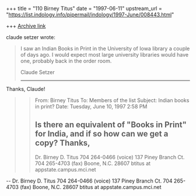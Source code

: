 +++
title = "110 Birney Titus"
date = "1997-06-11"
upstream_url = "https://list.indology.info/pipermail/indology/1997-June/008443.html"

+++
[Archive link](https://list.indology.info/pipermail/indology/1997-June/008443.html)

claude setzer wrote:
> 
> I saw an Indian Books in Print in the University of Iowa library a couple
> of days ago. I would expect most large university libraries would have one,
> probably back in the order room.
> 
> Claude Setzer
> 
> ----------
Thanks, Claude!

> > From: Birney Titus <btitus at appstate.campus.mci.net>
> > To: Members of the list <indology at liverpool.ac.uk>
> > Subject: Indian books in print?
> > Date: Tuesday, June 10, 1997 2:58 PM
> >
> > Is there an equivalent of "Books in Print" for India, and if so how can
> > we get a copy?
> > Thanks,
> > --
> > Dr. Birney D. Titus           704 264-0466 (voice)
> > 137 Piney Branch Ct.          704 265-4703 (fax)
> > Boone, N.C. 28607             btitus at appstate.campus.mci.net
> >
> >

-- 
Dr. Birney D. Titus		704 264-0466 (voice)
137 Piney Branch Ct.		704 265-4703 (fax)
Boone, N.C. 28607		btitus at appstate.campus.mci.net






